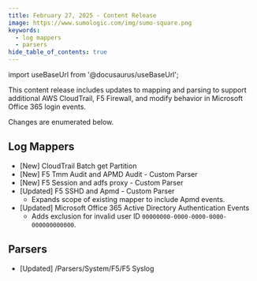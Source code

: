 ```yaml
---
title: February 27, 2025 - Content Release
image: https://www.sumologic.com/img/sumo-square.png
keywords:
  - log mappers
  - parsers
hide_table_of_contents: true    
---
```


import useBaseUrl from '@docusaurus/useBaseUrl';



This content release includes updates to mapping and parsing to support additional AWS CloudTrail, F5 Firewall, and modify behavior in Microsoft Office 365 login events. 

Changes are enumerated below.

## Log Mappers
- [New] CloudTrail Batch get Partition
- [New] F5 Tmm Audit and APMD Audit - Custom Parser
- [New] F5 Session and adfs proxy - Custom Parser
- [Updated] F5 SSHD and Apmd - Custom Parser
    - Expands scope of existing mapper to include Apmd events.
- [Updated] Microsoft Office 365 Active Directory Authentication Events
    - Adds exclusion for invalid user ID `00000000-0000-0000-0000-000000000000`.

## Parsers
- [Updated] /Parsers/System/F5/F5 Syslog